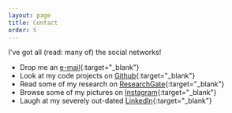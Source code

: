 ```yaml
---
layout: page
title: Contact
order: 5
---
```


<p class="message">
   I've got all (read: many of) the social networks!
</p>

*  Drop me an [e-mail](http://www.google.com/recaptcha/mailhide/d?k=01nZcmyBJDeVP2vymBqhEXVg==&c=HbmSu-ZlvJmZuz8p-tOKItHxSZchazrBd-MWXuAkHnE=){:target="_blank"}
*  Look at my code projects on [Github](https://github.com/rami-codes/){:target="_blank"}
*  Read some of my research on [ResearchGate](https://www.researchgate.net/profile/Rami_Saab){:target="_blank"}
*  Browse some of my pictures on [Instagram](https://inkphy.com/user/buffytakespics){:target="_blank"}
*  Laugh at my severely out-dated [LinkedIn](https://ca.linkedin.com/in/saabr){:target="_blank"}

